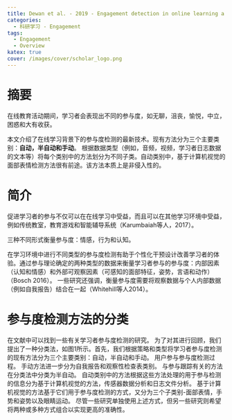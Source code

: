 ```yaml
---
title: Dewan et al. - 2019 - Engagement detection in online learning a review
categories: 
  - 科研学习 - Engagement
tags:
  - Engagement
  - Overview
katex: true
cover: /images/cover/scholar_logo.png
---
```


# 摘要

在线教育活动期间，学习者会表现出不同的参与度，如无聊，沮丧，愉悦，中立，困惑和大有收获。

本文介绍了在线学习背景下的参与度检测的最新技术。现有方法分为三个主要类别：**自动，半自动和手动**。 根据数据类型（例如，音频，视频，学习者日志数据的文本等）将每个类别中的方法划分为不同子类。自动类别中，基于计算机视觉的面部表情检测方法很有前途。该方法本质上是非侵入性的。

# 简介

促进学习者的参与不仅可以在在线学习中受益，而且可以在其他学习环境中受益，例如传统教室，教育游戏和智能辅导系统（Karumbaiah等人，2017）。

三种不同形式衡量参与度：情感，行为和认知。 

在学习环境中进行不同类型的参与度检测有助于个性化干预设计改善学习者的体验。通过参与理论确定的两种类型的数据来衡量学习者参与的参与度：内部因素（认知和情感）和外部可观察因素（可感知的面部特征，姿势，言语和动作）（Bosch 2016）。 一些研究还强调，衡量参与度需要将观察数据与个人内部数据（例如自我报告）结合在一起（Whitehill等人2014）。

# 参与度检测方法的分类



在文献中可以找到一些有关学习者参与度检测的研究。 为了对其进行回顾，我们提出了一种分类法，如图1所示。首先，我们根据策略和类型将学习者参与度检测的现有方法分为三个主要类别：自动，半自动和手动。 用户参与参与度检测过程。 手动方法进一步分为自我报告和观察性检查表类别。 与参与跟踪有关的方法在分类法中分类为半自动。 自动类别中的方法根据这些方法处理的用于参与检测的信息分为基于计算机视觉的方法，传感器数据分析和日志文件分析。 基于计算机视觉的方法基于它们用于参与度检测的方式，又分为三个子类别-面部表情，手势和姿势以及眼睛运动。 尽管一些研究单独使用上述方式，但另一些研究则希望将两种或多种方式组合以实现更高的准确性。